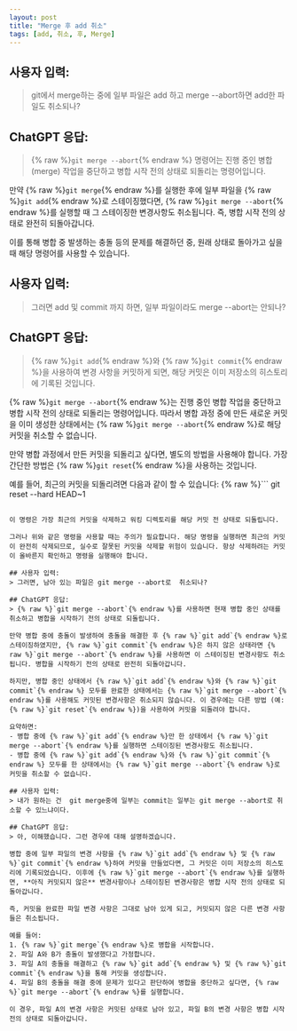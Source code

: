 ```yaml
---
layout: post
title: "Merge 후 add 취소"
tags: [add, 취소, 후, Merge]
---
```


## 사용자 입력:
> git에서 merge하는 중에  일부 파일은 add 하고 merge --abort하면 add한 파일도 취소되나?

## ChatGPT 응답:
> {% raw %}`git merge --abort`{% endraw %} 명령어는 진행 중인 병합(merge) 작업을 중단하고 병합 시작 전의 상태로 되돌리는 명령어입니다.

만약 {% raw %}`git merge`{% endraw %}를 실행한 후에 일부 파일을 {% raw %}`git add`{% endraw %}로 스테이징했다면, {% raw %}`git merge --abort`{% endraw %}를 실행할 때 그 스테이징한 변경사항도 취소됩니다. 즉, 병합 시작 전의 상태로 완전히 되돌아갑니다.

이를 통해 병합 중 발생하는 충돌 등의 문제를 해결하던 중, 원래 상태로 돌아가고 싶을 때 해당 명령어를 사용할 수 있습니다.

## 사용자 입력:
> 그러면 add 및 commit 까지 하면, 일부 파일이라도 merge --abort는 안되나?

## ChatGPT 응답:
> {% raw %}`git add`{% endraw %}와 {% raw %}`git commit`{% endraw %}을 사용하여 변경 사항을 커밋하게 되면, 해당 커밋은 이미 저장소의 히스토리에 기록된 것입니다. 

{% raw %}`git merge --abort`{% endraw %}는 진행 중인 병합 작업을 중단하고 병합 시작 전의 상태로 되돌리는 명령어입니다. 따라서 병합 과정 중에 만든 새로운 커밋을 이미 생성한 상태에서는 {% raw %}`git merge --abort`{% endraw %}로 해당 커밋을 취소할 수 없습니다.

만약 병합 과정에서 만든 커밋을 되돌리고 싶다면, 별도의 방법을 사용해야 합니다. 가장 간단한 방법은 {% raw %}`git reset`{% endraw %}을 사용하는 것입니다.

예를 들어, 최근의 커밋을 되돌리려면 다음과 같이 할 수 있습니다:
{% raw %}```
git reset --hard HEAD~1
```{% endraw %}

이 명령은 가장 최근의 커밋을 삭제하고 워킹 디렉토리를 해당 커밋 전 상태로 되돌립니다.

그러나 위와 같은 명령을 사용할 때는 주의가 필요합니다. 해당 명령을 실행하면 최근의 커밋이 완전히 삭제되므로, 실수로 잘못된 커밋을 삭제할 위험이 있습니다. 항상 삭제하려는 커밋이 올바른지 확인하고 명령을 실행해야 합니다.

## 사용자 입력:
> 그러면, 남아 있는 파일은 git merge --abort로  취소되나?

## ChatGPT 응답:
> {% raw %}`git merge --abort`{% endraw %}를 사용하면 현재 병합 중인 상태를 취소하고 병합을 시작하기 전의 상태로 되돌립니다.

만약 병합 중에 충돌이 발생하여 충돌을 해결한 후 {% raw %}`git add`{% endraw %}로 스테이징하였지만, {% raw %}`git commit`{% endraw %}은 하지 않은 상태라면 {% raw %}`git merge --abort`{% endraw %}를 사용하면 이 스테이징된 변경사항도 취소됩니다. 병합을 시작하기 전의 상태로 완전히 되돌아갑니다.

하지만, 병합 중인 상태에서 {% raw %}`git add`{% endraw %}와 {% raw %}`git commit`{% endraw %} 모두를 완료한 상태에서는 {% raw %}`git merge --abort`{% endraw %}를 사용해도 커밋된 변경사항은 취소되지 않습니다. 이 경우에는 다른 방법 (예: {% raw %}`git reset`{% endraw %})을 사용하여 커밋을 되돌려야 합니다.

요약하면:
- 병합 중에 {% raw %}`git add`{% endraw %}만 한 상태에서 {% raw %}`git merge --abort`{% endraw %}를 실행하면 스테이징된 변경사항도 취소됩니다.
- 병합 중에 {% raw %}`git add`{% endraw %}와 {% raw %}`git commit`{% endraw %} 모두를 한 상태에서는 {% raw %}`git merge --abort`{% endraw %}로 커밋을 취소할 수 없습니다.

## 사용자 입력:
> 내가 원하는 건  git merge중에 일부는 commit는 일부는 git merge --abort로 취소할 수 있느냐이다.

## ChatGPT 응답:
> 아, 이해했습니다. 그런 경우에 대해 설명하겠습니다.

병합 중에 일부 파일의 변경 사항을 {% raw %}`git add`{% endraw %} 및 {% raw %}`git commit`{% endraw %}하여 커밋을 만들었다면, 그 커밋은 이미 저장소의 히스토리에 기록되었습니다. 이후에 {% raw %}`git merge --abort`{% endraw %}를 실행하면, **아직 커밋되지 않은** 변경사항이나 스테이징된 변경사항은 병합 시작 전의 상태로 되돌아갑니다.

즉, 커밋을 완료한 파일 변경 사항은 그대로 남아 있게 되고, 커밋되지 않은 다른 변경 사항들은 취소됩니다.

예를 들어:
1. {% raw %}`git merge`{% endraw %}로 병합을 시작합니다.
2. 파일 A와 B가 충돌이 발생했다고 가정합니다.
3. 파일 A의 충돌을 해결하고 {% raw %}`git add`{% endraw %} 및 {% raw %}`git commit`{% endraw %}을 통해 커밋을 생성합니다.
4. 파일 B의 충돌을 해결 중에 문제가 있다고 판단하여 병합을 중단하고 싶다면, {% raw %}`git merge --abort`{% endraw %}를 실행합니다.

이 경우, 파일 A의 변경 사항은 커밋된 상태로 남아 있고, 파일 B의 변경 사항은 병합 시작 전의 상태로 되돌아갑니다.

